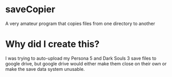 # saveCopier

A very amateur program that copies files from one directory to another

# Why did I create this?

I was trying to auto-upload my Persona 5 and Dark Souls 3 save files to google drive, but google drive would either make them close on their own or make the save data system unusable.